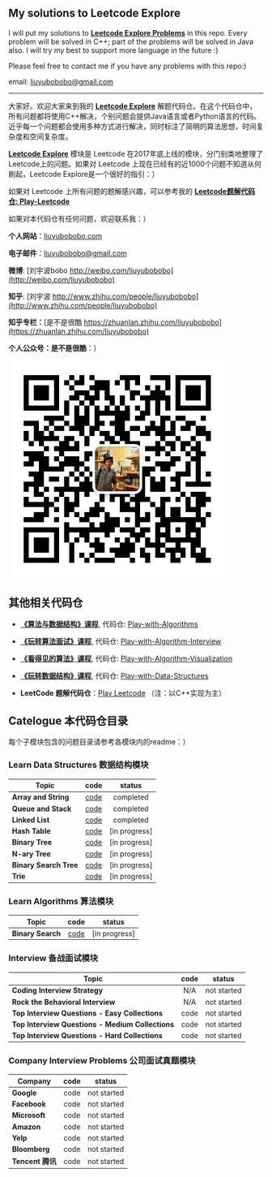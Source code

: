 ## My solutions to Leetcode Explore

I will put my solutions to [**Leetcode Explore Problems**](https://leetcode.com/explore/) in this repo. Every problem will be solved in C++; part of the problems will be solved in Java also. I will try my best to support more language in the future :)

Please feel free to contact me if you have any problems with this repo:)

email: [liuyubobobo@gmail.com](mailto:liuyubobobo@gmail.com)

---

大家好。欢迎大家来到我的 [**Leetcode Explore**](https://leetcode.com/explore/) 解题代码仓。在这个代码仓中，所有问题都将使用C++解决，个别问题会提供Java语言或者Python语言的代码。近乎每一个问题都会使用多种方式进行解决，同时标注了简明的算法思想，时间复杂度和空间复杂度。

[**Leetcode Explore**](https://leetcode.com/explore/) 模块是 Leetcode 在2017年底上线的模块，分门别类地整理了Leetcode上的问题。如果对 Leetcode 上现在已经有的近1000个问题不知道从何刷起，Leetcode Explore是一个很好的指引：）

如果对 Leetcode 上所有问题的题解感兴趣，可以参考我的 [**Leetcode题解代码仓: Play-Leetcode**](https://github.com/liuyubobobo/Play-Leetcode)

如果对本代码仓有任何问题，欢迎联系我：）

**个人网站**：[liuyubobobo.com](http://liuyubobobo.com)

**电子邮件**：[liuyubobobo@gmail.com](mailto:liuyubobobo@gmail.com)

**微博**: [刘宇波bobo http://weibo.com/liuyubobobo](http://weibo.com/liuyubobobo)

**知乎**: [刘宇波 http://www.zhihu.com/people/liuyubobobo](http://www.zhihu.com/people/liuyubobobo)

**知乎专栏：**[是不是很酷 https://zhuanlan.zhihu.com/liuyubobobo](https://zhuanlan.zhihu.com/liuyubobobo)

**个人公众号：是不是很酷**：）

![QRCode](qrcode.jpg)


## 其他相关代码仓

* [**《算法与数据结构》课程**](https://coding.imooc.com/class/71.html), 代码仓: [Play-with-Algorithms](https://github.com/liuyubobobo/Play-with-Algorithms)
 
* [**《玩转算法面试》课程**](https://coding.imooc.com/class/82.html), 代码仓: [Play-with-Algorithm-Interview](https://github.com/liuyubobobo/Play-with-Algorithm-Interview)

* [**《看得见的算法》课程**](https://coding.imooc.com/class/138.html), 代码仓: [Play-with-Algorithm-Visualization](https://github.com/liuyubobobo/Play-with-Algorithm-Visualization)

* [**《玩转数据结构》课程**](https://coding.imooc.com/class/207.html), 代码仓: [Play-with-Data-Structures](https://github.com/liuyubobobo/Play-with-Data-Structures)

* **LeetCode 题解代码仓**：[Play Leetcode](https://github.com/liuyubobobo/Play-Leetcode) （注：以C++实现为主）
    

## Catelogue 本代码仓目录

每个子模块包含的问题目录请参考各模块内的readme：）

### Learn Data Structures 数据结构模块

| Topic | code | status |
| --- | :---: | :---: |
| **Array and String** | [code](Learn/Array-and-String/) | completed |
| **Queue and Stack** | [code](Learn/Queue-and-Stack/) | completed |
| **Linked List** | [code](Learn/Linked-List/) | completed |
| **Hash Table** | [code](Learn/Hash-Table/) | [in progress] |
| **Binary Tree** | [code](Learn/Binary-Tree/) | [in progress] |
| **N-ary Tree** | [code](Learn/N-ary-Tree/) | [in progress] |
| **Binary Search Tree** | [code](Learn/Binary-Search-Tree/) | [in progress] |
| **Trie** | [code](Learn/Trie/) | [in progress] |

### Learn Algorithms 算法模块

| Topic | code | status |
| --- | :---: | :---: |
| **Binary Search** | [code](Learn/Binary-Search/) | [in progress] |

### Interview 备战面试模块

| Topic | code | status |
| --- | :---: | :---: |
| **Coding Interview Strategy** | N/A | not started |
| **Rock the Behavioral Interview** | N/A | not started |
| **Top Interview Questions - Easy Collections** | code | not started |
| **Top Interview Questions - Medium Collections** | code | not started |
| **Top Interview Questions - Hard Collections** | code | not started |

### Company Interview Problems 公司面试真题模块

| Company | code | status |
| --- | :---: | :---: |
| **Google** | code | not started |
| **Facebook** | code | not started |
| **Microsoft** | code | not started |
| **Amazon** | code | not started |
| **Yelp** | code | not started |
| **Bloomberg** | code | not started |
| **Tencent 腾讯** | code | not started |


